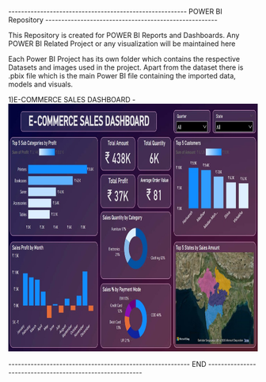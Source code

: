 -------------------------------------------------------- POWER BI Repository ------------------------------------------------------

This Repository is created for POWER BI Reports and Dashboards.
Any POWER BI Related Project or any visualization will be maintained here

Each Power BI Project has its own folder which contains the respective Datasets and images used in the project.
Apart from the dataset there is .pbix file which is the main Power BI file containing the imported data, models and visuals.

1)E-COMMERCE SALES DASHBOARD - 
<img src = 'ECOMMERCE SALES DASHBOARD/E-COMMERCE SALES DASHBOARD.jpg' height = '500'></img>




---------------------------------------------------------       END       ---------------------------------------------------------
